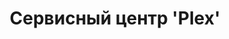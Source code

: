 ---
layout: about
title: Сервисный центр 'Plex'
breadcrumbCurrent: true
area: false
seo:
  # description: 
  h1: О компьютерной центре "Plex"
  keywords: 
  - сервисный центр
  - сервисный центр plex
  - сервисный центр плекс
  - сц plex
  title: Информация о компьютерной центре 'Plex'
---